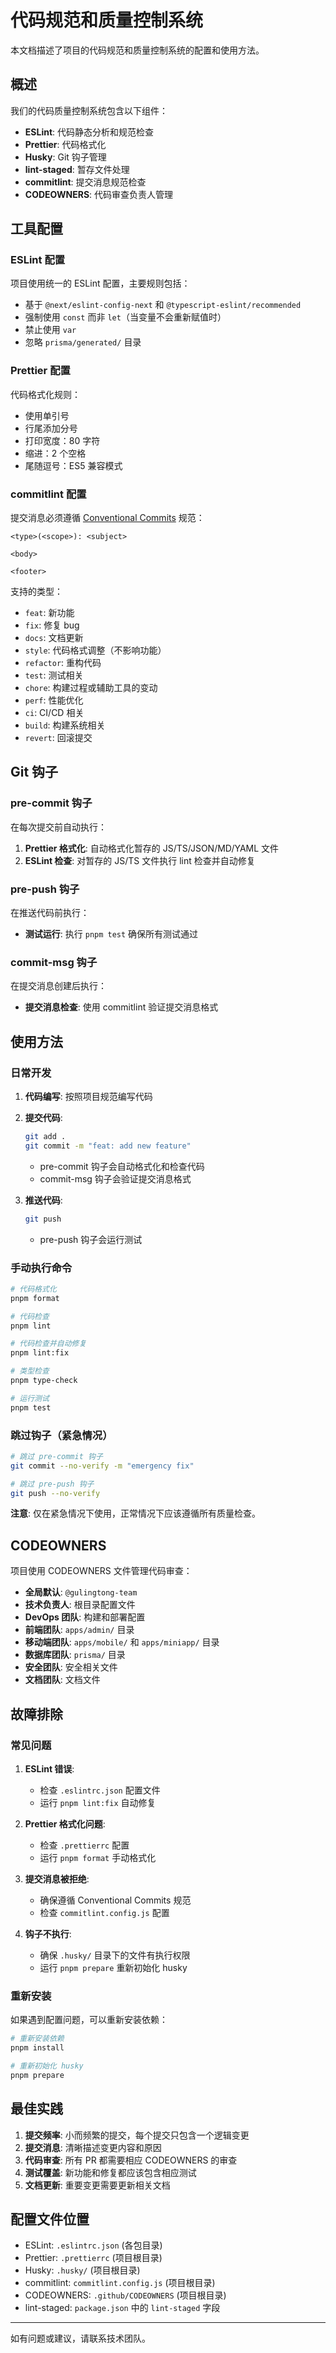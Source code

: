 # 代码规范和质量控制系统

本文档描述了项目的代码规范和质量控制系统的配置和使用方法。

## 概述

我们的代码质量控制系统包含以下组件：

- **ESLint**: 代码静态分析和规范检查
- **Prettier**: 代码格式化
- **Husky**: Git 钩子管理
- **lint-staged**: 暂存文件处理
- **commitlint**: 提交消息规范检查
- **CODEOWNERS**: 代码审查负责人管理

## 工具配置

### ESLint 配置

项目使用统一的 ESLint 配置，主要规则包括：

- 基于 `@next/eslint-config-next` 和 `@typescript-eslint/recommended`
- 强制使用 `const` 而非 `let`（当变量不会重新赋值时）
- 禁止使用 `var`
- 忽略 `prisma/generated/` 目录

### Prettier 配置

代码格式化规则：

- 使用单引号
- 行尾添加分号
- 打印宽度：80 字符
- 缩进：2 个空格
- 尾随逗号：ES5 兼容模式

### commitlint 配置

提交消息必须遵循 [Conventional Commits](https://www.conventionalcommits.org/) 规范：

```
<type>(<scope>): <subject>

<body>

<footer>
```

支持的类型：

- `feat`: 新功能
- `fix`: 修复 bug
- `docs`: 文档更新
- `style`: 代码格式调整（不影响功能）
- `refactor`: 重构代码
- `test`: 测试相关
- `chore`: 构建过程或辅助工具的变动
- `perf`: 性能优化
- `ci`: CI/CD 相关
- `build`: 构建系统相关
- `revert`: 回滚提交

## Git 钩子

### pre-commit 钩子

在每次提交前自动执行：

1. **Prettier 格式化**: 自动格式化暂存的 JS/TS/JSON/MD/YAML 文件
2. **ESLint 检查**: 对暂存的 JS/TS 文件执行 lint 检查并自动修复

### pre-push 钩子

在推送代码前执行：

- **测试运行**: 执行 `pnpm test` 确保所有测试通过

### commit-msg 钩子

在提交消息创建后执行：

- **提交消息检查**: 使用 commitlint 验证提交消息格式

## 使用方法

### 日常开发

1. **代码编写**: 按照项目规范编写代码
2. **提交代码**:

   ```bash
   git add .
   git commit -m "feat: add new feature"
   ```

   - pre-commit 钩子会自动格式化和检查代码
   - commit-msg 钩子会验证提交消息格式

3. **推送代码**:

   ```bash
   git push
   ```

   - pre-push 钩子会运行测试

### 手动执行命令

```bash
# 代码格式化
pnpm format

# 代码检查
pnpm lint

# 代码检查并自动修复
pnpm lint:fix

# 类型检查
pnpm type-check

# 运行测试
pnpm test
```

### 跳过钩子（紧急情况）

```bash
# 跳过 pre-commit 钩子
git commit --no-verify -m "emergency fix"

# 跳过 pre-push 钩子
git push --no-verify
```

**注意**: 仅在紧急情况下使用，正常情况下应该遵循所有质量检查。

## CODEOWNERS

项目使用 CODEOWNERS 文件管理代码审查：

- **全局默认**: `@gulingtong-team`
- **技术负责人**: 根目录配置文件
- **DevOps 团队**: 构建和部署配置
- **前端团队**: `apps/admin/` 目录
- **移动端团队**: `apps/mobile/` 和 `apps/miniapp/` 目录
- **数据库团队**: `prisma/` 目录
- **安全团队**: 安全相关文件
- **文档团队**: 文档文件

## 故障排除

### 常见问题

1. **ESLint 错误**:
   - 检查 `.eslintrc.json` 配置文件
   - 运行 `pnpm lint:fix` 自动修复

2. **Prettier 格式化问题**:
   - 检查 `.prettierrc` 配置
   - 运行 `pnpm format` 手动格式化

3. **提交消息被拒绝**:
   - 确保遵循 Conventional Commits 规范
   - 检查 `commitlint.config.js` 配置

4. **钩子不执行**:
   - 确保 `.husky/` 目录下的文件有执行权限
   - 运行 `pnpm prepare` 重新初始化 husky

### 重新安装

如果遇到配置问题，可以重新安装依赖：

```bash
# 重新安装依赖
pnpm install

# 重新初始化 husky
pnpm prepare
```

## 最佳实践

1. **提交频率**: 小而频繁的提交，每个提交只包含一个逻辑变更
2. **提交消息**: 清晰描述变更内容和原因
3. **代码审查**: 所有 PR 都需要相应 CODEOWNERS 的审查
4. **测试覆盖**: 新功能和修复都应该包含相应测试
5. **文档更新**: 重要变更需要更新相关文档

## 配置文件位置

- ESLint: `.eslintrc.json` (各包目录)
- Prettier: `.prettierrc` (项目根目录)
- Husky: `.husky/` (项目根目录)
- commitlint: `commitlint.config.js` (项目根目录)
- CODEOWNERS: `.github/CODEOWNERS` (项目根目录)
- lint-staged: `package.json` 中的 `lint-staged` 字段

---

如有问题或建议，请联系技术团队。
